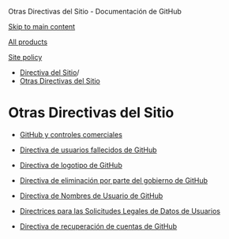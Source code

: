 Otras Directivas del Sitio - Documentación de GitHub

[Skip to main content](#main-content)

[All products](/es)

[Site policy](/site-policy)

* [Directiva del Sitio](/es/site-policy)/
* [Otras Directivas del Sitio](/es/site-policy/other-site-policies)

Otras Directivas del Sitio
==========

* [GitHub y controles comerciales](/es/site-policy/other-site-policies/github-and-trade-controls)

* [Directiva de usuarios fallecidos de GitHub](/es/site-policy/other-site-policies/github-deceased-user-policy)

* [Directiva de logotipo de GitHub](/es/site-policy/other-site-policies/github-logo-policy)

* [Directiva de eliminación por parte del gobierno de GitHub](/es/site-policy/other-site-policies/github-government-takedown-policy)

* [Directiva de Nombres de Usuario de GitHub](/es/site-policy/other-site-policies/github-username-policy)

* [Directrices para las Solicitudes Legales de Datos de Usuarios](/es/site-policy/other-site-policies/guidelines-for-legal-requests-of-user-data)

* [Directiva de recuperación de cuentas de GitHub](/es/site-policy/other-site-policies/github-account-recovery-policy)
